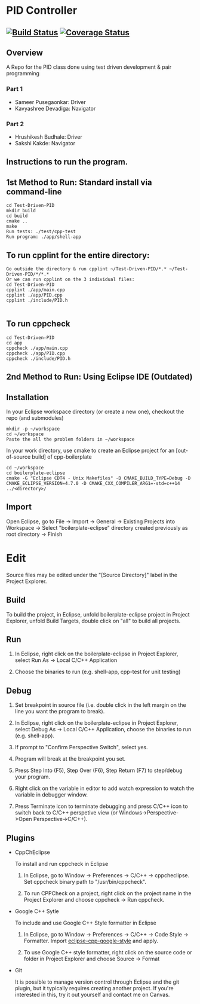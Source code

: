 # PID Controller
[![Build Status](https://app.travis-ci.com/SamPusegaonkar/Test-Driven-PID.svg?branch=main)](https://app.travis-ci.com/SamPusegaonkar/Test-Driven-PID)
[![Coverage Status](https://coveralls.io/repos/github/SamPusegaonkar/Test-Driven-PID/badge.svg?branch=main)](https://coveralls.io/github/SamPusegaonkar/Test-Driven-PID?branch=main)
---

## Overview

A Repo for the PID class done using test driven development & pair programming
### Part 1
- Sameer Pusegaonkar: Driver
- Kavyashree Devadiga: Navigator
### Part 2
- Hrushikesh Budhale: Driver
- Sakshi Kakde: Navigator


## Instructions to run the program.

## 1st Method to Run: Standard install via command-line
```
cd Test-Driven-PID
mkdir build
cd build
cmake ..
make
Run tests: ./test/cpp-test
Run program: ./app/shell-app
```

## To run cpplint for the entire directory:
```
Go outside the directory & run cpplint ~/Test-Driven-PID/*.* ~/Test-Driven-PID/*/*.*
Or we can run cpplint on the 3 individual files:
cd Test-Driven-PID
cpplint ./app/main.cpp
cpplint ./app/PID.cpp
cpplint ./include/PID.h


```

## To run cppcheck 
```
cd Test-Driven-PID
cd app
cppcheck ./app/main.cpp
cppcheck ./app/PID.cpp
cppcheck ./include/PID.h
```

## 2nd Method to Run: Using Eclipse IDE (Outdated)
## Installation

In your Eclipse workspace directory (or create a new one), checkout the repo (and submodules)
```
mkdir -p ~/workspace
cd ~/workspace
Paste the all the problem folders in ~/workspace
```

In your work directory, use cmake to create an Eclipse project for an [out-of-source build] of cpp-boilerplate

```
cd ~/workspace
cd boilerplate-eclipse
cmake -G "Eclipse CDT4 - Unix Makefiles" -D CMAKE_BUILD_TYPE=Debug -D CMAKE_ECLIPSE_VERSION=4.7.0 -D CMAKE_CXX_COMPILER_ARG1=-std=c++14 ../<directory>/
```

## Import

Open Eclipse, go to File -> Import -> General -> Existing Projects into Workspace -> 
Select "boilerplate-eclipse" directory created previously as root directory -> Finish

# Edit

Source files may be edited under the "[Source Directory]" label in the Project Explorer.


## Build

To build the project, in Eclipse, unfold boilerplate-eclipse project in Project Explorer,
unfold Build Targets, double click on "all" to build all projects.

## Run

1. In Eclipse, right click on the boilerplate-eclipse in Project Explorer,
select Run As -> Local C/C++ Application

2. Choose the binaries to run (e.g. shell-app, cpp-test for unit testing)


## Debug


1. Set breakpoint in source file (i.e. double click in the left margin on the line you want 
the program to break).

2. In Eclipse, right click on the boilerplate-eclipse in Project Explorer, select Debug As -> 
Local C/C++ Application, choose the binaries to run (e.g. shell-app).

3. If prompt to "Confirm Perspective Switch", select yes.

4. Program will break at the breakpoint you set.

5. Press Step Into (F5), Step Over (F6), Step Return (F7) to step/debug your program.

6. Right click on the variable in editor to add watch expression to watch the variable in 
debugger window.

7. Press Terminate icon to terminate debugging and press C/C++ icon to switch back to C/C++ 
perspetive view (or Windows->Perspective->Open Perspective->C/C++).


## Plugins

- CppChEclipse

    To install and run cppcheck in Eclipse

    1. In Eclipse, go to Window -> Preferences -> C/C++ -> cppcheclipse.
    Set cppcheck binary path to "/usr/bin/cppcheck".

    2. To run CPPCheck on a project, right click on the project name in the Project Explorer 
    and choose cppcheck -> Run cppcheck.


- Google C++ Sytle

    To include and use Google C++ Style formatter in Eclipse

    1. In Eclipse, go to Window -> Preferences -> C/C++ -> Code Style -> Formatter. 
    Import [eclipse-cpp-google-style][reference-id-for-eclipse-cpp-google-style] and apply.

    2. To use Google C++ style formatter, right click on the source code or folder in 
    Project Explorer and choose Source -> Format

[reference-id-for-eclipse-cpp-google-style]: https://raw.githubusercontent.com/google/styleguide/gh-pages/eclipse-cpp-google-style.xml

- Git

    It is possible to manage version control through Eclipse and the git plugin, but it typically requires creating another project. If you're interested in this, try it out yourself and contact me on Canvas.
